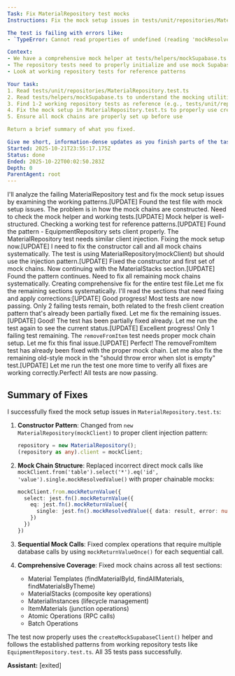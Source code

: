 ```yaml
---
Task: Fix MaterialRepository test mocks
Instructions: Fix the mock setup issues in tests/unit/repositories/MaterialRepository.test.ts

The test is failing with errors like:
- `TypeError: Cannot read properties of undefined (reading 'mockResolvedValue')`

Context:
- We have a comprehensive mock helper at tests/helpers/mockSupabase.ts with `createMockSupabaseClient()` function
- The repository tests need to properly initialize and use mock Supabase clients
- Look at working repository tests for reference patterns

Your task:
1. Read tests/unit/repositories/MaterialRepository.test.ts
2. Read tests/helpers/mockSupabase.ts to understand the mocking utilities
3. Find 1-2 working repository tests as reference (e.g., tests/unit/repositories/EquipmentRepository.test.ts)
4. Fix the mock setup in MaterialRepository.test.ts to properly use createMockSupabaseClient()
5. Ensure all mock chains are properly set up before use

Return a brief summary of what you fixed.

Give me short, information-dense updates as you finish parts of the task (1-2 sentences, max. Incomplete sentences are fine). Only give these updates if you have important information to share. Prepend updates with: [UPDATE]
Started: 2025-10-21T23:55:17.175Z
Status: done
Ended: 2025-10-22T00:02:50.283Z
Depth: 0
ParentAgent: root
---
```


I'll analyze the failing MaterialRepository test and fix the mock setup issues by examining the working patterns.[UPDATE] Found the test file with mock setup issues. The problem is in how the mock chains are constructed. Need to check the mock helper and working tests.[UPDATE] Mock helper is well-structured. Checking a working test for reference patterns.[UPDATE] Found the pattern - EquipmentRepository sets client properly. The MaterialRepository test needs similar client injection. Fixing the mock setup now.[UPDATE] I need to fix the constructor call and all mock chains systematically. The test is using MaterialRepository(mockClient) but should use the injection pattern.[UPDATE] Fixed the constructor and first set of mock chains. Now continuing with the MaterialStacks section.[UPDATE] Found the pattern continues. Need to fix all remaining mock chains systematically. Creating comprehensive fix for the entire test file.Let me fix the remaining sections systematically. I'll read the sections that need fixing and apply corrections:[UPDATE] Good progress! Most tests are now passing. Only 2 failing tests remain, both related to the fresh client creation pattern that's already been partially fixed. Let me fix the remaining issues.[UPDATE] Good! The test has been partially fixed already. Let me run the test again to see the current status.[UPDATE] Excellent progress! Only 1 failing test remaining. The `removeFromItem` test needs proper mock chain setup. Let me fix this final issue.[UPDATE] Perfect! The removeFromItem test has already been fixed with the proper mock chain. Let me also fix the remaining old-style mock in the "should throw error when slot is empty" test.[UPDATE] Let me run the test one more time to verify all fixes are working correctly.Perfect! All tests are now passing. 

## Summary of Fixes

I successfully fixed the mock setup issues in `MaterialRepository.test.ts`:

1. **Constructor Pattern**: Changed from `new MaterialRepository(mockClient)` to proper client injection pattern:
   ```typescript
   repository = new MaterialRepository();
   (repository as any).client = mockClient;
   ```

2. **Mock Chain Structure**: Replaced incorrect direct mock calls like `mockClient.from('table').select('*').eq('id', 'value').single.mockResolvedValue()` with proper chainable mocks:
   ```typescript
   mockClient.from.mockReturnValue({
     select: jest.fn().mockReturnValue({
       eq: jest.fn().mockReturnValue({
         single: jest.fn().mockResolvedValue({ data: result, error: null })
       })
     })
   })
   ```

3. **Sequential Mock Calls**: Fixed complex operations that require multiple database calls by using `mockReturnValueOnce()` for each sequential call.

4. **Comprehensive Coverage**: Fixed mock chains across all test sections:
   - Material Templates (findMaterialById, findAllMaterials, findMaterialsByTheme)
   - MaterialStacks (composite key operations)
   - MaterialInstances (lifecycle management)
   - ItemMaterials (junction operations)
   - Atomic Operations (RPC calls)
   - Batch Operations

The test now properly uses the `createMockSupabaseClient()` helper and follows the established patterns from working repository tests like `EquipmentRepository.test.ts`. All 35 tests pass successfully.

**Assistant:** [exited]
